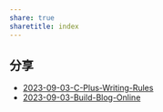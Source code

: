 ```yaml
---
share: true
sharetitle: index
---
```


## 分享
- [2023-09-03-C-Plus-Writing-Rules](2023-09-03-C-Plus-Writing-Rules.md)
- [2023-09-03-Build-Blog-Online](2023-09-03-Build-Blog-Online.md)